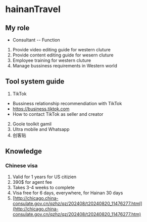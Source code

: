 # hainanTravel
## My role
* Consultant -- Function
1. Provide video editing guide for western cluture
2. Provide content editing guide for wesern cluture
3. Employee training for western cluture
4. Manage bussiness requirements in Western world
## Tool system guide
1. TikTok
* Bussiness relationship recommendiation with TikTok
* https://business.tiktok.com
* How to contact TikTok as seller and creator
2. Goole toolkit gamil
3. Ultra mobile and Whatsapp
4. 创客贴
## Knowledge
### Chinese visa
1. Valid for 1 years for US citizien
2. 390$ for agent fee
3. Takes 3-4 weeks to complete
4. Visa free for 6 days, everywhere, for Hainan 30 days
5. [http://chicago.china-consulate.gov.cn/qzhz/qz/202408/t20240820_11476277.html](http://chicago.china-consulate.gov.cn/qzhz/qz/202408/t20240820_11476277.htm)

